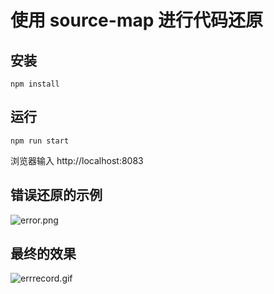 # 使用 source-map 进行代码还原

## 安装

```
npm install
```

## 运行

```
npm run start
```

浏览器输入 http://localhost:8083

## 错误还原的示例

![error.png](https://p3-juejin.byteimg.com/tos-cn-i-k3u1fbpfcp/9747f417153144d993b5e5e0ccd5ce9f~tplv-k3u1fbpfcp-watermark.image)

## 最终的效果

![errrecord.gif](https://p3-juejin.byteimg.com/tos-cn-i-k3u1fbpfcp/90e02851cd1c4e00a59cf7aada8859f8~tplv-k3u1fbpfcp-watermark.image?)
